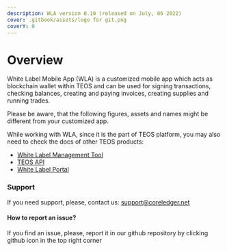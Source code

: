 ```yaml
---
description: WLA version 0.10 (released on July, 06 2022)
cover: .gitbook/assets/logo for git.png
coverY: 0
---
```


# Overview

White Label Mobile App (WLA) is a customized mobile app which acts as blockchain wallet within TEOS and can be used for signing transactions, checking balances, creating and paying invoices, creating supplies and running trades.

Please be aware, that the following figures, assets and names might be different from your customized app.

While working with WLA, since it is the part of TEOS platform, you may also need to check the docs of other TEOS products:

* [White Label Management Tool](https://app.gitbook.com/o/ZaeNizhnU47lCcTSk7wB/s/tUL13xBnNCyueYnmUZV7/)
* [TEOS API](https://app.gitbook.com/o/ZaeNizhnU47lCcTSk7wB/s/-McAKJLTTEmlfBIFJ-85/)
* [White Label Portal](https://app.gitbook.com/o/ZaeNizhnU47lCcTSk7wB/s/iTYqY7GQFlQO0s8Vbk2r/)



### Support

If you need support, please, contact us: support@coreledger.net

#### How to report an issue?

If you find an issue, please, report it in our github repository by clicking github icon in the top right corner
